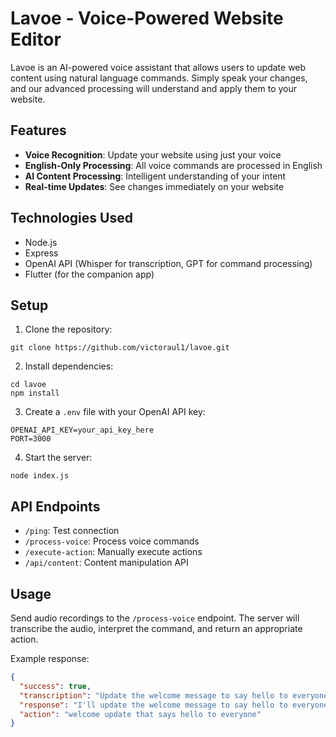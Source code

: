 # Lavoe - Voice-Powered Website Editor

Lavoe is an AI-powered voice assistant that allows users to update web content using natural language commands. Simply speak your changes, and our advanced processing will understand and apply them to your website.

## Features

- **Voice Recognition**: Update your website using just your voice
- **English-Only Processing**: All voice commands are processed in English
- **AI Content Processing**: Intelligent understanding of your intent
- **Real-time Updates**: See changes immediately on your website

## Technologies Used

- Node.js
- Express
- OpenAI API (Whisper for transcription, GPT for command processing)
- Flutter (for the companion app)

## Setup

1. Clone the repository:
```
git clone https://github.com/victoraul1/lavoe.git
```

2. Install dependencies:
```
cd lavoe
npm install
```

3. Create a `.env` file with your OpenAI API key:
```
OPENAI_API_KEY=your_api_key_here
PORT=3000
```

4. Start the server:
```
node index.js
```

## API Endpoints

- `/ping`: Test connection
- `/process-voice`: Process voice commands
- `/execute-action`: Manually execute actions
- `/api/content`: Content manipulation API

## Usage

Send audio recordings to the `/process-voice` endpoint. The server will transcribe the audio, interpret the command, and return an appropriate action.

Example response:
```json
{
  "success": true,
  "transcription": "Update the welcome message to say hello to everyone",
  "response": "I'll update the welcome message to say hello to everyone",
  "action": "welcome update that says hello to everyone"
}
``` 
